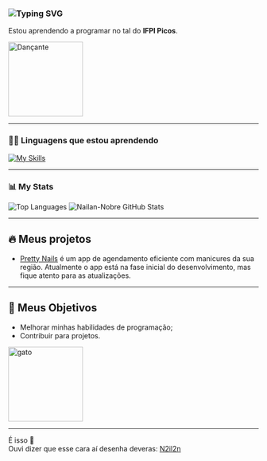 ### <img src="https://readme-typing-svg.demolab.com?font=Fira+Code&size=22&pause=1000&center=false&vCenter=true&width=435&lines=Ol%C3%A1%2C+eu+sou+Nailan+Nobre;Fique+%C3%A0+vontade+para+olhar;Boa+visita!" alt="Typing SVG" />

Estou aprendendo a programar no tal do **IFPI Picos**.

<img src="https://th.bing.com/th/id/R.5ec43944748de0beb799abdd2aaeae65?rik=1haYwgHdF9Qbcg&riu=http%3a%2f%2f24.media.tumblr.com%2fb9a552bef486726fb1206750e50c643e%2ftumblr_mq4c74lZ6S1rwai13o1_500.gif&ehk=RBG4kUJF1rTPpqf1sfVW%2bfm5l3Uy6c6e7bjpVOZ7ghk%3d&risl=&pid=ImgRaw&r=0" width="150" alt="Dançante" />

---

### 👨‍💻 Linguagens que estou aprendendo

[![My Skills](https://skillicons.dev/icons?i=html,css,js,py,react)](https://skillicons.dev)

---

### 📊 **My Stats**

![Top Languages](https://github-readme-stats.vercel.app/api/top-langs/?username=Nailan-Nobre&layout=compact&langs_count=10&theme=dark)
![Nailan-Nobre GitHub Stats](https://github-readme-stats.vercel.app/api?username=Nailan-Nobre&show_icons=true&theme=dark)

---

## 🔥 Meus projetos

- [Pretty Nails](https://ifpi-picos.github.io/projeto-integrador-pretty-nails/) é um app de agendamento eficiente com manicures da sua região. Atualmente o app está na fase inicial do desenvolvimento, mas fique atento para as atualizações.

---

## 🎯 Meus Objetivos

- Melhorar minhas habilidades de programação;  
- Contribuir para projetos.

<img src="https://i.gifer.com/origin/bc/bcbb9ef33e46f728908acea171722f83_w200.webp" width="150" alt="gato" />

---

É isso 🤙  
Ouvi dizer que esse cara aí desenha deveras: [N2il2n](https://www.instagram.com/n2il2n/)
